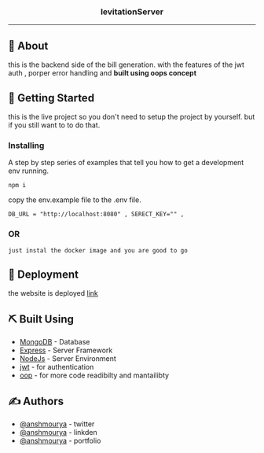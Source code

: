 <h3 align="center">levitationServer</h3>

---

## 🧐 About <a name = "about"></a>

this is the backend side of the bill generation. with the features of the jwt auth , porper error handling and <b>built using oops concept</b>

## 🏁 Getting Started <a name = "getting_started"></a>

this is the live project so you don't need to setup the project by yourself. but if you still want to to do that.

### Installing

A step by step series of examples that tell you how to get a development env running.

```
npm i
```

copy the env.example file to the .env file.

```
DB_URL = "http://localhost:8080" , SERECT_KEY="" ,
```

### OR

```
just instal the docker image and you are good to go
```

## 🚀 Deployment <a name = "deployment"></a>

the website is deployed [link]("https://lev-server-m5l2.onrender.com/")

## ⛏️ Built Using <a name = "built_using"></a>

- [MongoDB](https://www.mongodb.com/) - Database
- [Express](https://expressjs.com/) - Server Framework
- [NodeJs](https://nodejs.org/en/) - Server Environment
- [jwt](https://nodejs.org/en/) - for authentication
- [oop](https://nodejs.org/en/) - for more code readibilty and mantailibty

## ✍️ Authors <a name = "authors"></a>

- [@anshmourya](https://twitter.com/Ansh__Mourya) - twitter
- [@anshmourya](https://www.linkedin.com/in/ansh-mourya-8504b122a/) - linkden
- [@anshmourya](https://bento.me/anshmourya) - portfolio

